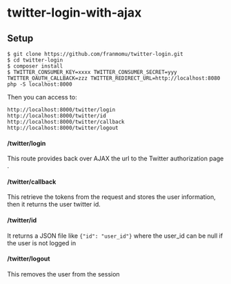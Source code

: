 # twitter-login-with-ajax

## Setup

```
$ git clone https://github.com/franmomu/twitter-login.git
$ cd twitter-login
$ composer install
$ TWITTER_CONSUMER_KEY=xxxx TWITTER_CONSUMER_SECRET=yyy TWITTER_OAUTH_CALLBACK=zzz TWITTER_REDIRECT_URL=http://localhost:8080 php -S localhost:8000
```
Then you can access to: 

```
http://localhost:8000/twitter/login
http://localhost:8000/twitter/id
http://localhost:8000/twitter/callback
http://localhost:8000/twitter/logout
```

#### /twitter/login

This route provides back over AJAX the url to the Twitter authorization page . 

#### /twitter/callback

This retrieve the tokens from the request and stores the user information, then it returns the user twitter id.

#### /twitter/id

It returns a JSON file like `{"id": "user_id"}` where the user_id can be null if the user is not logged in

#### /twitter/logout

This removes the user from the session
